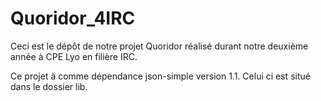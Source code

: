 # Quoridor_4IRC

Ceci est le dépôt de notre projet Quoridor réalisé durant notre deuxième année à CPE Lyo en filière IRC.

Ce projet à comme dépendance json-simple version 1.1. 
Celui ci est situé dans le dossier lib.